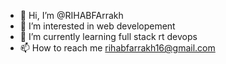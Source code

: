 - 👋 Hi, I’m @RIHABFArrakh
- 👀 I’m interested in web developement
- 🌱 I’m currently learning full stack rt devops
- 📫 How to reach me rihabfarrakh16@gmail.com

<!---
RIHABFArrakh/RIHABFArrakh is a ✨ special ✨ repository because its `README.md` (this file) appears on your GitHub profile.
You can click the Preview link to take a look at your changes.
--->
